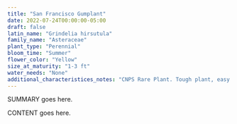 ```yaml
---
title: "San Francisco Gumplant"
date: 2022-07-24T00:00:00-05:00
draft: false
latin_name: "Grindelia hirsutula"
family_name: "Asteraceae"
plant_type: "Perennial"
bloom_time: "Summer"
flower_color: "Yellow"
size_at_maturity: "1-3 ft"
water_needs: "None"
additional_characteristices_notes: "CNPS Rare Plant. Tough plant, easy to grow, self seeding. Attracts Common Buckeye (Junonia coenia) butterfly."
---
```


SUMMARY goes here.

<!--more-->

CONTENT goes here.